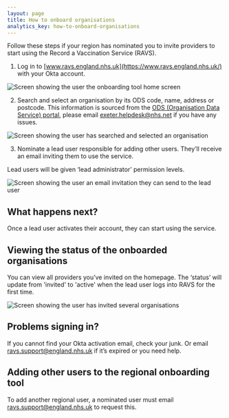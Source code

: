 ```yaml
---
layout: page
title: How to onboard organisations
analytics_key: how-to-onboard-organisations
---
```

Follow these steps if your region has nominated you to invite providers to start using the Record a Vaccination Service (RAVS).

1. Log in to [www.ravs.england.nhs.uk](https://www.ravs.england.nhs.uk/) with your Okta account.

![Screen showing the user the onboarding tool home screen](/images/onboarding-organisations-home-empty.png)

2. Search and select an organisation by its ODS code, name, address or postcode. This information is sourced from the [ODS (Organisation Data Service) portal](https://odsportal.digital.nhs.uk/), please email [exeter.helpdesk@nhs.net](mailto:exeter.helpdesk@nhs.net) if you have any issues.

![Screen showing the user has searched and selected an organisation](/images/onboarding-organisation-find.png)

3. Nominate a lead user responsible for adding other users. They’ll receive an email inviting them to use the service.

Lead users will be given ‘lead administrator’ permission levels. 

![Screen showing the user an email invitation they can send to the lead user](/images/onboarding-organisation-check-and-send.png)

## What happens next?

Once a lead user activates their account, they can start using the service.

## Viewing the status of the onboarded organisations

You can view all providers you’ve invited on the homepage. The ‘status’ will update from 'invited' to 'active' when the lead user logs into RAVS for the first time.

![Screen showing the user has invited several organisations](/images/onboarding-organisations-home-invited.png)

## Problems signing in?

If you cannot find your Okta activation email, check your junk. Or email [ravs.support@england.nhs.uk](ravs.support@england.nhs.uk) if it’s expired or you need help.

## Adding other users to the regional onboarding tool

To add another regional user, a nominated user must email [ravs.support@england.nhs.uk](ravs.support@england.nhs.uk) to request this.
